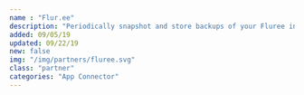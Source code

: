 ```yaml
---
name : "Flur.ee"
description: "Periodically snapshot and store backups of your Fluree instance"
added: 09/05/19
updated: 09/22/19
new: false
img: "/img/partners/fluree.svg"
class: "partner"
categories: "App Connector"
---
```

